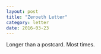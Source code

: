 ```yaml
---
layout: post
title: "Zeroeth Letter"
category: letter
date: 2016-03-23
---
```


Longer than a postcard. Most times.
